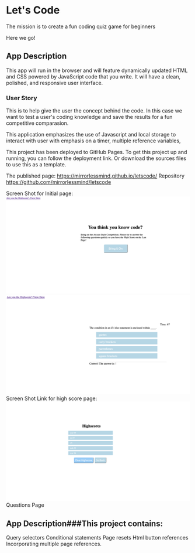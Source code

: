 # Let's Code
The mission is to create a fun coding quiz game for beginners

Here we go! 

## App Description 
 This app will run in the browser and will feature dynamically updated HTML and CSS powered by JavaScript code that you write. It will have a clean, polished, and responsive user interface.


### User Story 
This is to help give the user the concept behind the code. In this case we want to test a user's coding knowledge and save the results for a fun competitive comparasion.

This application emphasizes the use of Javascript and local storage to interact with user with emphasis on a timer, multiple reference variables, 

This project has been deployed to GitHub Pages. To get this project up and running, you can follow the deployment link. Or download the sources files to use this as a template.

The published page:
https://mirrorlessmind.github.io/letscode/
Repository
https://github.com/mirrorlessmind/letscode


Screen Shot for Initial page:
![home image](assets/images/home.jpg?raw=true "Home Image")
![Questions image](assets/images/questions.jpg?raw=true "Questions")
Screen Shot Link for high score page:
![highscore image](assets/images/highscore.jpg?raw=true "High Score Image")
Questions Page





## App Description\###This project contains:
Query selectors
Conditional statements
Page resets
Html button references
Incorporating multiple page references.




